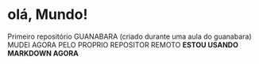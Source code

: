 # olá, Mundo!
 Primeiro repositório GUANABARA
 (criado durante uma aula do guanabara)
MUDEI AGORA PELO PROPRIO REPOSITOR REMOTO **ESTOU USANDO MARKDOWN AGORA**
